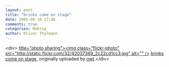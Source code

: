 ```yaml
---
layout: post
title: "brinks come on stage"
date: 2005-09-10 17:48
comments: true
categories: Moblog
author: Oliver Thylmann
---
```



&lt;div&gt;	[ title=&quot;photo sharing&quot;&gt;&lt;img class=&quot;flickr-photo&quot; src=&quot;http://static.flickr.com/32/42037369_2c22cd1cc3.jpg&quot; alt=&quot;&quot; /&gt;](http://www.flickr.com/photos/oliver/42037369/)	[brinks come on stage](http://www.flickr.com/photos/oliver/42037369/), originally uploaded by [owt](http://www.flickr.com/people/oliver/).&lt;/div&gt;					

